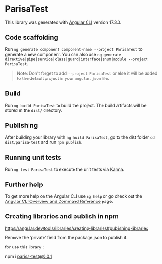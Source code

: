 # ParisaTest

This library was generated with [Angular CLI](https://github.com/angular/angular-cli) version 17.3.0.

## Code scaffolding

Run `ng generate component component-name --project ParisaTest` to generate a new component. You can also use `ng generate directive|pipe|service|class|guard|interface|enum|module --project ParisaTest`.
> Note: Don't forget to add `--project ParisaTest` or else it will be added to the default project in your `angular.json` file. 

## Build

Run `ng build ParisaTest` to build the project. The build artifacts will be stored in the `dist/` directory.

## Publishing

After building your library with `ng build ParisaTest`, go to the dist folder `cd dist/parisa-test` and run `npm publish`.

## Running unit tests

Run `ng test ParisaTest` to execute the unit tests via [Karma](https://karma-runner.github.io).

## Further help

To get more help on the Angular CLI use `ng help` or go check out the [Angular CLI Overview and Command Reference](https://angular.io/cli) page.

## Creating libraries and publish in npm

https://angular.dev/tools/libraries/creating-libraries#publishing-libraries

Remove the 'private' field from the package.json to publish it.

for use this library :

npm i parisa-test@0.0.1